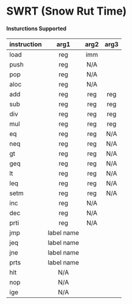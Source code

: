 # SWRT (Snow Rut Time)

#### Insturctions Supported

|instruction| arg1 | arg2 | arg3 |
|:----------|:----:|:----:|:----:|
|    load   | reg  |     imm     |
|    push   | reg  |     N/A     |
|    pop    | reg  |     N/A     |
|    aloc   | reg  |     N/A     |
|    add    | reg  | reg  | reg  |
|    sub    | reg  | reg  | reg  |
|    div    | reg  | reg  | reg  |
|    mul    | reg  | reg  | reg  |
|    eq     | reg  | reg  | N/A  |
|    neq    | reg  | reg  | N/A  |
|    gt     | reg  | reg  | N/A  |
|    geq    | reg  | reg  | N/A  |
|    lt     | reg  | reg  | N/A  |
|    leq    | reg  | reg  | N/A  |
|    setm   | reg  | reg  | N/A  |
|    inc    | reg  |     N/A     |
|    dec    | reg  |     N/A     |
|    prti   | reg  |     N/A     |
|    jmp    |      label name    |
|    jeq    |      label name    |
|    jne    |      label name    |
|    prts   |      label name    |
|    hlt    |        N/A         |
|    nop    |        N/A         |
|    ige    |        N/A         |
